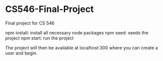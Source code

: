 # CS546-Final-Project
Final project for CS 546

npm install: install all necessary node packages
npm seed: seeds the project
npm start: run the project

The project will then be available at localhost:300 where you can create a user and begin.
